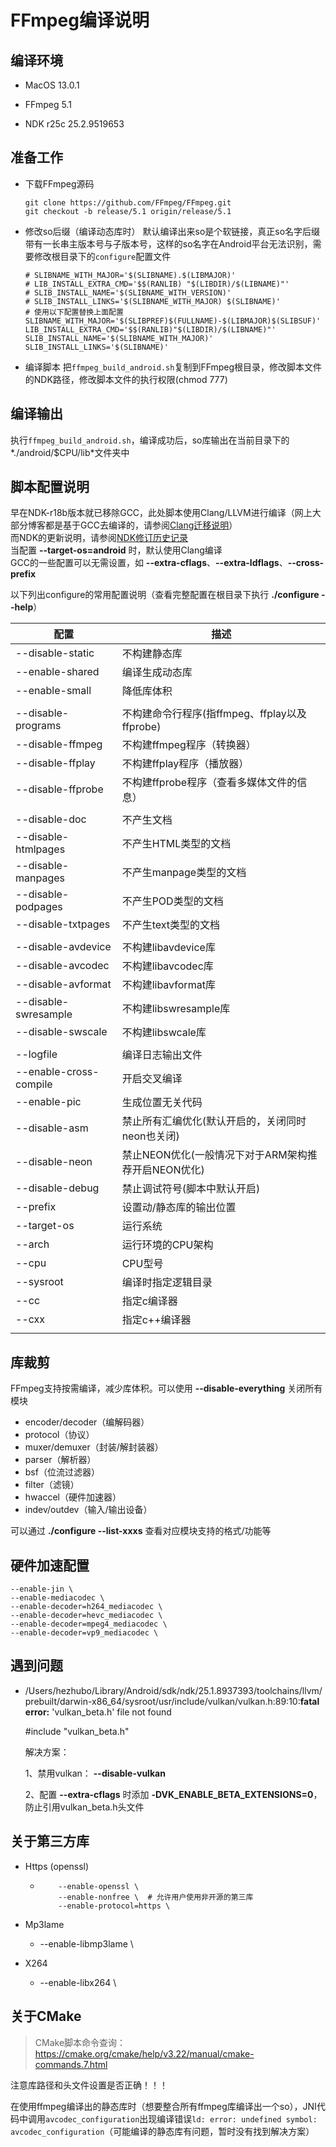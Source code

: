 # FFmpeg编译说明
## 编译环境
* MacOS 13.0.1

* FFmpeg 5.1

* NDK r25c 25.2.9519653


## 准备工作
* 下载FFmpeg源码
  ```shell
  git clone https://github.com/FFmpeg/FFmpeg.git
  git checkout -b release/5.1 origin/release/5.1
  ```
* 修改so后缀（编译动态库时）
  默认编译出来so是个软链接，真正so名字后缀带有一长串主版本号与子版本号，这样的so名字在Android平台无法识别，需要修改根目录下的`configure`配置文件
  
  ```shell
  # SLIBNAME_WITH_MAJOR='$(SLIBNAME).$(LIBMAJOR)'
  # LIB_INSTALL_EXTRA_CMD='$$(RANLIB) "$(LIBDIR)/$(LIBNAME)"'
  # SLIB_INSTALL_NAME='$(SLIBNAME_WITH_VERSION)'
  # SLIB_INSTALL_LINKS='$(SLIBNAME_WITH_MAJOR) $(SLIBNAME)'
  # 使用以下配置替换上面配置
  SLIBNAME_WITH_MAJOR='$(SLIBPREF)$(FULLNAME)-$(LIBMAJOR)$(SLIBSUF)'
  LIB_INSTALL_EXTRA_CMD='$$(RANLIB)"$(LIBDIR)/$(LIBNAME)"'
  SLIB_INSTALL_NAME='$(SLIBNAME_WITH_MAJOR)'
  SLIB_INSTALL_LINKS='$(SLIBNAME)'
  ```
* 编译脚本
  把`ffmpeg_build_android.sh`复制到FFmpeg根目录，修改脚本文件的NDK路径，修改脚本文件的执行权限(chmod 777)

## 编译输出
执行`ffmpeg_build_android.sh`，编译成功后，so库输出在当前目录下的*./android/$CPU/lib*文件夹中

## 脚本配置说明
早在NDK-r18b版本就已移除GCC，此处脚本使用Clang/LLVM进行编译（网上大部分博客都是基于GCC去编译的，请参阅[Clang迁移说明](https://android.googlesource.com/platform/ndk/+/refs/heads/master/docs/ClangMigration.md)）  
而NDK的更新说明，请参阅[NDK修订历史记录](https://developer.android.google.cn/ndk/downloads/revision_history?hl=zh)  
当配置 **--target-os=android** 时，默认使用Clang编译  
GCC的一些配置可以无需设置，如 **--extra-cflags**、**--extra-ldflags**、**--cross-prefix**  

以下列出configure的常用配置说明（查看完整配置在根目录下执行 **./configure --help**）

| 配置                   | 描述                                                |
| ---------------------- | --------------------------------------------------- |
| --disable-static       | 不构建静态库                                        |
| --enable-shared        | 编译生成动态库                                      |
| --enable-small         | 降低库体积                                          |
|                        |                                                     |
| --disable-programs     | 不构建命令行程序(指ffmpeg、ffplay以及ffprobe)       |
| --disable-ffmpeg       | 不构建ffmpeg程序（转换器）                          |
| --disable-ffplay       | 不构建ffplay程序（播放器）                          |
| --disable-ffprobe      | 不构建ffprobe程序（查看多媒体文件的信息）           |
|                        |                                                     |
| --disable-doc          | 不产生文档                                          |
| --disable-htmlpages    | 不产生HTML类型的文档                                |
| --disable-manpages     | 不产生manpage类型的文档                             |
| --disable-podpages     | 不产生POD类型的文档                                 |
| --disable-txtpages     | 不产生text类型的文档                                |
|                        |                                                     |
| --disable-avdevice     | 不构建libavdevice库                                 |
| --disable-avcodec      | 不构建libavcodec库                                  |
| --disable-avformat     | 不构建libavformat库                                 |
| --disable-swresample   | 不构建libswresample库                               |
| --disable-swscale      | 不构建libswcale库                                   |
|                        |                                                     |
| --logfile              | 编译日志输出文件                                    |
| --enable-cross-compile | 开启交叉编译                                        |
| --enable-pic           | 生成位置无关代码                                    |
| --disable-asm          | 禁止所有汇编优化(默认开启的，关闭同时neon也关闭)    |
| --disable-neon         | 禁止NEON优化(一般情况下对于ARM架构推荐开启NEON优化) |
| --disable-debug        | 禁止调试符号(脚本中默认开启)                        |
| --prefix               | 设置动/静态库的输出位置                             |
| --target-os            | 运行系统                                            |
| --arch                 | 运行环境的CPU架构                                   |
| --cpu                  | CPU型号                                             |
| --sysroot              | 编译时指定逻辑目录                                  |
| --cc                   | 指定c编译器                                         |
| --cxx                  | 指定c++编译器                                       |
|                        |                                                     |

## 库裁剪

FFmpeg支持按需编译，减少库体积。可以使用 **--disable-everything** 关闭所有模块

* encoder/decoder（编解码器）
* protocol（协议）
* muxer/demuxer（封装/解封装器）
* parser（解析器）
* bsf（位流过滤器）
* filter（滤镜）
* hwaccel（硬件加速器）
* indev/outdev（输入/输出设备）

可以通过  **./configure --list-xxxs** 查看对应模块支持的格式/功能等

## 硬件加速配置

```shell
--enable-jin \
--enable-mediacodec \
--enable-decoder=h264_mediacodec \
--enable-decoder=hevc_mediacodec \
--enable-decoder=mpeg4_mediacodec \
--enable-decoder=vp9_mediacodec \
```

## 遇到问题

* /Users/hezhubo/Library/Android/sdk/ndk/25.1.8937393/toolchains/llvm/prebuilt/darwin-x86_64/sysroot/usr/include/vulkan/vulkan.h:89:10:**fatal error:** 'vulkan_beta.h' file not found

  \#include "vulkan_beta.h"

  解决方案：

  1、禁用vulkan： **--disable-vulkan**

  2、配置 **--extra-cflags** 时添加 **-DVK_ENABLE_BETA_EXTENSIONS=0**，防止引用vulkan_beta.h头文件

## 关于第三方库

* Https (openssl)

  *         --enable-openssl \
            --enable-nonfree \  # 允许用户使用非开源的第三库
            --enable-protocol=https \

* Mp3lame

  * --enable-libmp3lame \

* X264

  * --enable-libx264 \

## 关于CMake

> CMake脚本命令查询：https://cmake.org/cmake/help/v3.22/manual/cmake-commands.7.html

注意库路径和头文件设置是否正确！！！

在使用ffmpeg编译出的静态库时（想要整合所有ffmpeg库编译出一个so），JNI代码中调用`avcodec_configuration`出现编译错误`ld: error: undefined symbol: avcodec_configuration`（可能编译的静态库有问题，暂时没有找到解决方案）

